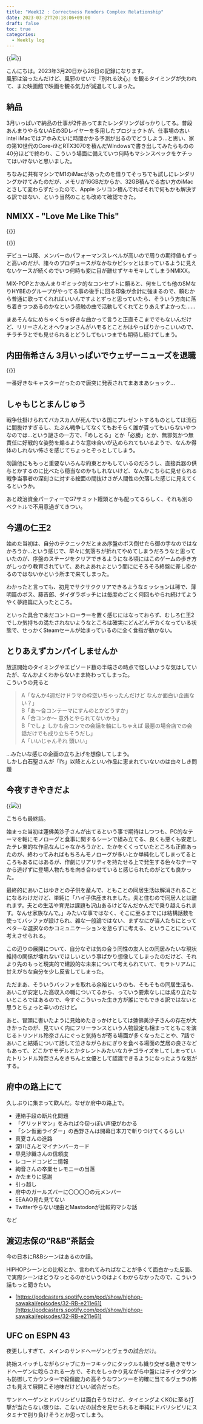 ```yaml
---
title: "Week12 : Correctness Renders Complex Relationship"
date: 2023-03-27T20:18:06+09:00
draft: false
toc: true
categories:
  - Weekly log
---
```


{{<image src="/images/images/230320.webp">}}


こんにちは。2023年3月20日から26日の記録になります。  
風邪は治ったんだけど、風邪のせいで『別れる決心』を観るタイミングが失われて、また映画館で映画を観る気力が減退してしまった。

<!--more-->

## 納品

3月いっぱいで納品の仕事が2件あってまたレンダリングばっかりしてる。普段あんまりやらないAEの3Dレイヤーを多用したプロジェクトが、仕事場の古いintel iMacではアホみたいに時間かかる予測が出るのでどうしよう…と思い、家の第10世代のCore-i9とRTX3070を積んだWIndowsで書き出してみたらものの40分ほどで終わり、こういう場面に備えていつ何時もマシンスペックをケチってはいけないと思いました。

ちなみに共有マシンでM1のiMacがあったのを借りてそっちでも試しにレンダリングかけてみたのだが、メモリが16GBだからか、32GB積んでる古い方のiMacとさして変わらずだったので、Apple シリコン積んでればそれで何もかも解決する訳ではない、という当然のことも改めて確認できた。

## NMIXX - "Love Me Like This"

{{<youtube EDnwWcFpObo>}}

{{<youtube fzrjqnOZFeE>}}

デビュー以降、メンバーのパフォーマンスレベルが高いので周りの期待値もずっと高いのだが、諸々のプロデュースがなかなかピシッとはまっているように見えないケースが続くのでいつ何時も変に目が離せずヤキモキしてしまうNMIXX。

MIX-POPとかあんまりギミック的なコンセプトに頼ると、何をしても他のSMなりHYBEのグループがやってる事の後手に回る印象が余計に強まるので、頼むから普通に歌ってくれればいいんですよとずっと思っていたら、そういう方向に落ち着きつつあるのかなという感触の曲で活動してくれてとりあえずよかった……

まあそんなにめちゃくちゃ好きな曲かって言うと正直そこまででもないんだけど、リリーさんとオヘウォンさんがハモるとことかはやっぱりかっこいいので、チラチラとでも見せられるとどうしてもいつまでも期待し続けてしまう。

## 内田侑希さん 3月いっぱいでウェザーニューズを退職

{{<youtube vGlmAwXVdC4>}}

一番好きなキャスターだったので唐突に発表されてまあまあショック…

## しゃもじとまんじゅう

戦争仕掛けられてバカスカ人が死んでいる国にプレゼントするものとしては流石に間抜けすぎるし、たぶん戦争してなくてもおそらく誰が貰ってもいらないやつなのでは…という謎さの一方で、「めしとる」とか「必勝」とか、無邪気かつ無責任に好戦的な姿勢を煽るような意味合いが込められてもいるようで、なんか得体のしれない怖さを感じてちょっとぞっとしてしまう。

勿論他にももっと重要ないろんな約束とかもしているのだろうし、直接兵器の供与とかするのに比べたら穏当なのかもしれないけど、なんかこちらに見せられる戦争当事者の深刻さに対する絵面の間抜けさが人間性の欠落した感じに見えてくるというか。

あと政治資金パーティーでG7サミット饅頭とかも配ってるらしく、それも別のベクトルで不用意過ぎてきつい。

## 今週の仁王2

始めた当初は、自分のテクニックだとまあ序盤のボス倒せたら御の字なのではなかろうか…という感じで、早々に気落ちが折れてやめてしまうだろうなと思っていたのが、序盤のステージをクリアできるようになる頃にはこのゲームの歩き方がしっかり教育されていて、あれよあれよという間ににそろそろ終盤に差し掛かるのではないかという所まで来てしまった。

わかったと言っても、初見でサクサククリアできるようなミッションは稀で、薄明篇のボス、藤吉郎、ダイダラボッチには毎度のごとく何回もやられ続けてようやく夢路篇に入ったところ。

といった具合で未だコントローラーを置く感じにはなっておらず、むしろ仁王2でしか気持ちの満たされないようなところは確実にどんどんデカくなっている状態で、せっかくSteamセールが始まっているのに全く食指が動かない。

## とりあえずカンパイしませんか

放送開始のタイミングやエピソード数の半端さの時点で怪しいような気はしていたが、なんかよくわからないまま終わってしまった。  
こういうの見ると  
> A「なんか4週だけドラマの枠空いちゃったんだけど なんか面白い企画ない？」  
> B「あ～合コンテーマにすんのとかどうすか」  
> A「合コンか〜 意外とやられてないかも」  
> B「でしょ しかも合コンでの会話を軸にしちゃえば 最悪の場合店での会話だけでも成り立ちそうだし」  
> A「いいじゃんそれ 頭いい」  

…みたいな感じの企画の立ち上げを想像してしまう。  
しかし白石聖さんが「I’s」以降とんといい作品に恵まれていないのは由々しき問題

## 今夜すきやきだよ

{{<image src="/images/2023/0325_sukiyaki.webp/">}}

こちらも最終話。

始まった当初は蓮佛美沙子さんが出てるという事で期待はしつつも、PC的なテーマを軸にモノローグと食事に関するシーンで組み立てる、良くも悪くも安定したテレ東的な作品なんじゃなかろうかと、たかをくくっていたところも正直あったのが、終わってみればもちろんモノローグが多いとか単純化してしまってるところもあるにはあるが、作劇にリアリティを持たせる上で発生する色々なテーマから逃げずに登場人物たちを向き合わせていると感じられたのがとても良かった。

最終的にあいこはゆきとの子供を産んで、ともことの同居生活は解消されることになるわけだけど、単純に「ハイ子供産まれました。夫と住むので同居人とは離れます。夫との生活や育児は課題も沢山あるけどなんだかんだで乗り越えられます。なんせ家族なんで。」みたいな事ではなく、そこに至るまでには結構話数を使ってバッファが設けられ、雑な一般論ではない、まずなにが当人たちにとってベターな選択なのかコミュニケーションを怠らずに考える、ということについて考えさせられる。

この辺りの展開について、自分なぞは気の合う同性の友人との同居みたいな現状維持の関係が壊れないでほしいという事ばかり想像してしまったのだけど、それより先のもっと現実的で建設的な未来について考えられていて、モラトリアムに甘えがちな自分を少し反省してしまった。

ただまあ、そういうバッファを取れる余裕というのも、そもそもの同居生活も、あいこが安定した高収入の職についてるから、っていう要素なしには成り立たないところではあるので、今すぐこういった生き方が誰にでもできる訳ではないと思うとちょっと辛いのだけど。

あと、冒頭に書いたように見始めたきっかけとしては蓮佛美沙子さんの存在が大きかったのが、見ていく内にフリーランスという人物設定も相まってともこを演じるトリンドル玲奈さんにぐっと気持ちが寄る場面が多くなったことや、7話であいこと結婚について話して泣きながらおにぎりを食べる場面の芝居の良さなどもあって、どこかでモデルとかタレントみたいなカテゴライズをしてしまっていたトリンドル玲奈さんをきちんと女優として認識できるようになったような気がする。

## 府中の路上にて

久しぶりに集まって飲んだ。なぜか府中の路上で。

- 連絡手段の断片化問題
- 「グリッドマン」をみれば今旬っぽい声優がわかる
- 「シン仮面ライダー」の西野さんは開幕日本刀で斬りつけてくるらしい
- 真夏さんの進路
- 深川さんとマイナンバーカード
- 早見沙織さんの信頼度
- レコードコンビニ情報
- 絢音さんの卒業セレモニーの当落
- かたまりに感謝
- 引っ越し
- 府中のガールズバーに〇〇〇〇の元メンバー
- EEAAO見た見てない
- Twitterやらない理由とMastodonが比較的マシな話

など

## 渡辺志保の“R&B”茶話会

今の日本にR&Bシーンはあるのか話。

HIPHOPシーンとの比較とか、言われてみればなことが多くて面白かった反面、で実際シーンはどうなっとるのかというのはよくわからなかったので、こういう話もっと聞きたい。

- [https://podcasters.spotify.com/pod/show/hiphop-sawakai/episodes/32-RB-e211e61](https://podcasters.spotify.com/pod/show/hiphop-sawakai/episodes/32-RB-e211e61)

## UFC on ESPN 43

夜更ししすぎて、メインのサンドヘーゲンとヴェラの試合だけ。

終始スイッチしながらジャブにカーフキックにタックルも織り交ぜる動きでサンドヘーゲンに唸らされる一方で、それをしっかり見ながら中盤にはテイクダウンも防御してカウンターで殺傷能力の高そうなワンツーを的確に当てるヴェラの怖さも見えて展開こそ地味だけどいい試合だった。

サンドヘーゲンとドバリシビリは面白そうだけど、タイミングよくKOに至る打撃が当たらない限りは、こないだの試合を見せられると単純にドバリシビリにスタミナで削り負けそうとか思ってしまう。
